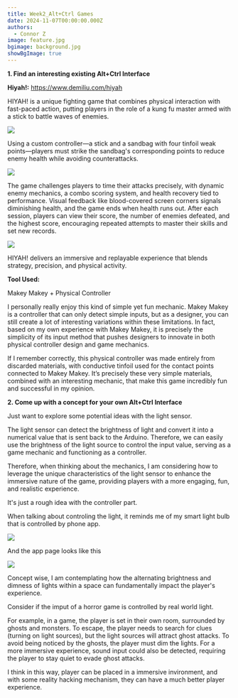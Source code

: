 ```yaml
---
title: Week2_Alt+Ctrl Games
date: 2024-11-07T00:00:00.000Z
authors:
  - Connor Z
image: feature.jpg
bgimage: background.jpg
showBgImage: true
---
```

**1. Find an interesting existing Alt+Ctrl Interface**

**Hiyah!:** https://www.demiliu.com/hiyah

HIYAH! is a unique fighting game that combines physical interaction with fast-paced action, putting players in the role of a kung fu master armed with a stick to battle waves of enemies. 

![](1.png)

Using a custom controller—a stick and a sandbag with four tinfoil weak points—players must strike the sandbag's corresponding points to reduce enemy health while avoiding counterattacks.

![](3.png)

The game challenges players to time their attacks precisely, with dynamic enemy mechanics, a combo scoring system, and health recovery tied to performance. Visual feedback like blood-covered screen corners signals diminishing health, and the game ends when health runs out. After each session, players can view their score, the number of enemies defeated, and the highest score, encouraging repeated attempts to master their skills and set new records.

![](4.png)

HIYAH! delivers an immersive and replayable experience that blends strategy, precision, and physical activity.

**Tool Used:** 

Makey Makey + Physical Controller

I personally really enjoy this kind of simple yet fun mechanic. Makey Makey is a controller that can only detect simple inputs, but as a designer, you can still create a lot of interesting variations within these limitations. In fact, based on my own experience with Makey Makey, it is precisely the simplicity of its input method that pushes designers to innovate in both physical controller design and game mechanics.

If I remember correctly, this physical controller was made entirely from discarded materials, with conductive tinfoil used for the contact points connected to Makey Makey. It’s precisely these very simple materials, combined with an interesting mechanic, that make this game incredibly fun and successful in my opinion.





**2. Come up with a concept for your own Alt+Ctrl Interface**

Just want to explore some potential ideas with the light sensor. 



The light sensor can detect the brightness of light and convert it into a numerical value that is sent back to the Arduino. Therefore, we can easily use the brightness of the light source to control the input value, serving as a game mechanic and functioning as a controller.

Therefore, when thinking about the mechanics, I am considering how to leverage the unique characteristics of the light sensor to enhance the immersive nature of the game, providing players with a more engaging, fun, and realistic experience.

It's just a rough idea with the controller part. 

When talking about controling the light, it reminds me of my smart light bulb that is controlled by phone app. 

![](55.jpg)



And the app page looks like this 

![](6.jpg)



Concept wise, I am contemplating how the alternating brightness and dimness of lights within a space can fundamentally impact the player's experience.

Consider if the imput of a horror game is controlled by real world light.



For example, in a game, the player is set in their own room, surrounded by ghosts and monsters. To escape, the player needs to search for clues (turning on light sources), but the light sources will attract ghost attacks. To avoid being noticed by the ghosts, the player must dim the lights. For a more immersive experience, sound input could also be detected, requiring the player to stay quiet to evade ghost attacks.



I think in this way, player can be placed in a immersive invironment, and with some reality hacking mechanism, they can have a much better player experience.
